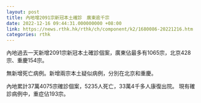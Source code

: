 ```yaml
---
layout: post
title: 內地增2091宗新冠本土確診　廣東逾千宗
date: 2022-12-16 09:44:31.000000000 +08:00
link: https://news.rthk.hk/rthk/ch/component/k2/1680086-20221216.htm
categories: rthk
---
```


內地過去一天新增2091宗新冠本土確診個案，廣東佔最多有1065宗，北京428宗、重慶154宗。

無新增死亡病例。新增兩宗本土疑似病例，分別在北京和重慶。

內地累計37萬4075宗確診個案，5235人死亡，33萬4千多人康復出院。 現有確診病例中，重症佔193宗。
